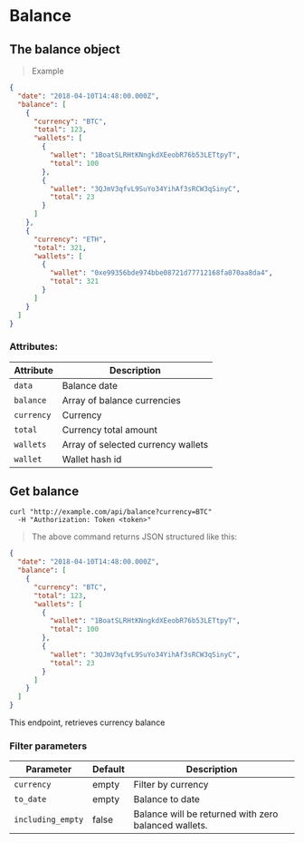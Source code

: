 # Balance

## The balance object

> Example

```json
{
  "date": "2018-04-10T14:48:00.000Z",
  "balance": [
    {
      "currency": "BTC",
      "total": 123,
      "wallets": [
        { 
          "wallet": "1BoatSLRHtKNngkdXEeobR76b53LETtpyT",
          "total": 100 
        },
        {
          "wallet": "3QJmV3qfvL9SuYo34YihAf3sRCW3qSinyC",
          "total": 23
        }
      ]
    },
    {
      "currency": "ETH",
      "total": 321,
      "wallets": [
        {
          "wallet": "0xe99356bde974bbe08721d77712168fa070aa8da4",
          "total": 321
        }
      ]
    }
  ]
}
```
 
### Attributes:

Attribute | Description
--------- | -----------
`data` | Balance date
`balance` | Array of balance currencies
`currency` | Currency
`total` | Currency total amount
`wallets` | Array of selected currency wallets
`wallet` | Wallet hash id


## Get balance

```shell
curl "http://example.com/api/balance?currency=BTC"
  -H "Authorization: Token <token>"
```

> The above command returns JSON structured like this:

```json
{
  "date": "2018-04-10T14:48:00.000Z",
  "balance": [
    {
      "currency": "BTC",
      "total": 123,      
      "wallets": [
        { 
          "wallet": "1BoatSLRHtKNngkdXEeobR76b53LETtpyT",
          "total": 100 
        },
        {
          "wallet": "3QJmV3qfvL9SuYo34YihAf3sRCW3qSinyC",
          "total": 23
        }
      ]
    }
  ]
}

```

This endpoint, retrieves currency balance

### Filter parameters

Parameter | Default |Description
--------- | ------- | -----------
`currency` | empty | Filter by currency
`to_date` | empty | Balance to date
`including_empty` | false | Balance will be returned with zero balanced wallets.



